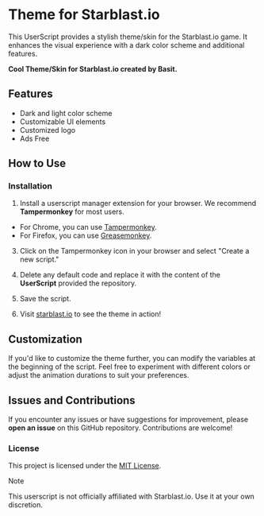 # Theme for Starblast.io

This UserScript provides a stylish theme/skin for the Starblast.io game. It enhances the visual experience with a dark color scheme and additional features.

**Cool Theme/Skin for Starblast.io created by Basit.**

## Features

- Dark and light color scheme
- Customizable UI elements
- Customized logo
- Ads Free

## How to Use

### Installation

1. Install a userscript manager extension for your browser. We recommend **Tampermonkey** for most users.
  - For Chrome, you can use [Tampermonkey](https://www.tampermonkey.net/).
  - For Firefox, you can use [Greasemonkey](https://addons.mozilla.org/en-US/firefox/addon/greasemonkey/).

3. Click on the Tampermonkey icon in your browser and select "Create a new script."

4. Delete any default code and replace it with the content of the **UserScript** provided the repository.

5. Save the script.

6. Visit [starblast.io](https://starblast.io/) to see the theme in action!

## Customization

If you'd like to customize the theme further, you can modify the variables at the beginning of the script. Feel free to experiment with different colors or adjust the animation durations to suit your preferences.

## Issues and Contributions

If you encounter any issues or have suggestions for improvement, please **open an issue** on this GitHub repository. Contributions are welcome!

### License

This project is licensed under the [MIT License](LICENSE.md).

> [!Note]
> This userscript is not officially affiliated with Starblast.io. Use it at your own discretion.
